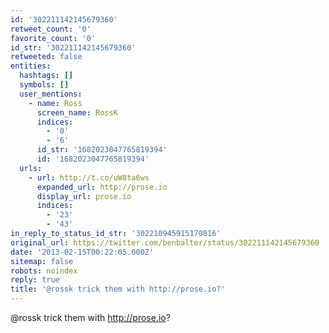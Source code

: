 ```yaml
---
id: '302211142145679360'
retweet_count: '0'
favorite_count: '0'
id_str: '302211142145679360'
retweeted: false
entities:
  hashtags: []
  symbols: []
  user_mentions:
    - name: Ross
      screen_name: RossK
      indices:
        - '0'
        - '6'
      id_str: '1682023047765819394'
      id: '1682023047765819394'
  urls:
    - url: http://t.co/uW8ta6ws
      expanded_url: http://prose.io
      display_url: prose.io
      indices:
        - '23'
        - '43'
in_reply_to_status_id_str: '302210945915170816'
original_url: https://twitter.com/benbalter/status/302211142145679360
date: '2013-02-15T00:22:05.000Z'
sitemap: false
robots: noindex
reply: true
title: '@rossk trick them with http://prose.io?'
---
```


@rossk trick them with http://prose.io?